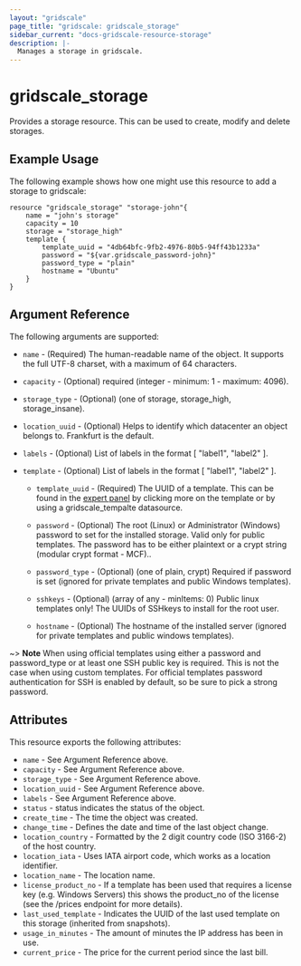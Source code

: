 ```yaml
---
layout: "gridscale"
page_title: "gridscale: gridscale_storage"
sidebar_current: "docs-gridscale-resource-storage"
description: |-
  Manages a storage in gridscale.
---
```


# gridscale_storage

Provides a storage resource. This can be used to create, modify and delete storages.

## Example Usage

The following example shows how one might use this resource to add a storage to gridscale:

```hcl
resource "gridscale_storage" "storage-john"{
	name = "john's storage"
	capacity = 10
	storage = "storage_high"
	template {
	    template_uuid = "4db64bfc-9fb2-4976-80b5-94ff43b1233a"
	    password = "${var.gridscale_password-john}"
	    password_type = "plain"
	    hostname = "Ubuntu"
	}
}
```

## Argument Reference

The following arguments are supported:

* `name` - (Required) The human-readable name of the object. It supports the full UTF-8 charset, with a maximum of 64 characters.

* `capacity` - (Optional) required (integer - minimum: 1 - maximum: 4096).

* `storage_type` - (Optional) (one of storage, storage_high, storage_insane).

* `location_uuid` - (Optional) Helps to identify which datacenter an object belongs to. Frankfurt is the default.

* `labels` - (Optional) List of labels in the format [ "label1", "label2" ].

* `template` - (Optional) List of labels in the format [ "label1", "label2" ].

    * `template_uuid` - (Required) The UUID of a template. This can be found in the [expert panel](https://my.gridscale.io/Expert/Template) by clicking more on the template or by using a gridscale_tempalte datasource.
    
    * `password` - (Optional) The root (Linux) or Administrator (Windows) password to set for the installed storage. Valid only for public templates. The password has to be either plaintext or a crypt string (modular crypt format - MCF)..
    
    * `password_type` - (Optional) (one of plain, crypt) Required if password is set (ignored for private templates and public Windows templates).
    
    * `sshkeys` - (Optional) (array of any - minItems: 0) Public linux templates only! The UUIDs of SSHkeys to install for the root user.
    
    * `hostname` - (Optional) The hostname of the installed server (ignored for private templates and public windows templates).

~> **Note** When using official templates using either a password and password_type or at least one SSH public key is required. This is not the case when using custom templates. For official templates password authentication for SSH is enabled by default, so be sure to pick a strong password.

## Attributes

This resource exports the following attributes:

* `name` - See Argument Reference above.
* `capacity` - See Argument Reference above.
* `storage_type` - See Argument Reference above.
* `location_uuid` - See Argument Reference above.
* `labels` - See Argument Reference above.
* `status` - status indicates the status of the object.
* `create_time` - The time the object was created.
* `change_time` - Defines the date and time of the last object change.
* `location_country` - Formatted by the 2 digit country code (ISO 3166-2) of the host country.
* `location_iata` - Uses IATA airport code, which works as a location identifier.
* `location_name` - The location name.
* `license_product_no` - If a template has been used that requires a license key (e.g. Windows Servers) this shows the product_no of the license (see the /prices endpoint for more details).
* `last_used_template` - Indicates the UUID of the last used template on this storage (inherited from snapshots).
* `usage_in_minutes` - The amount of minutes the IP address has been in use.
* `current_price` - The price for the current period since the last bill.